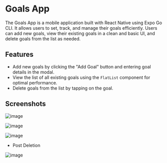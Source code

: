 # Goals App

The Goals App is a mobile application built with React Native using Expo Go CLI. It allows users to set, track, and manage their goals efficiently. Users can add new goals, view their existing goals in a clean and basic UI, and delete goals from the list as needed.

## Features

- Add new goals by clicking the "Add Goal" button and entering goal details in the modal.
- View the list of all existing goals using the `FlatList` component for optimal performance.
- Delete goals from the list by tapping on the goal.

## Screenshots

![image](https://github.com/akshaykamath45/Goals-App/assets/73344382/ea7edac7-ed97-448b-8133-05f87ecef4e4)

![image](https://github.com/akshaykamath45/Goals-App/assets/73344382/3fbedc68-9385-4b75-947e-4def522949db)

![image](https://github.com/akshaykamath45/Goals-App/assets/73344382/efd996cc-ba8b-44da-b166-39ecd6a51da0)

- Post Deletion

![image](https://github.com/akshaykamath45/Goals-App/assets/73344382/cf5d396c-2286-4d23-9cc4-22a087dd0dce)

